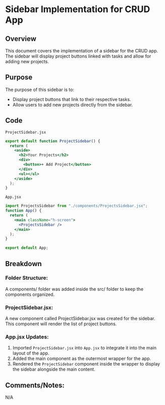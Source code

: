 # Sidebar Implementation for CRUD App

## Overview

This document covers the implementation of a sidebar for the CRUD app. The sidebar will display project buttons linked with tasks and allow for adding new projects.

## Purpose

The purpose of this sidebar is to:

- Display project buttons that link to their respective tasks.
- Allow users to add new projects directly from the sidebar.

## Code

 `ProjectSidebar.jsx` 

```jsx
export default function ProjectSidebar() {
  return (
    <aside>
      <h2>Your Projects</h2>
      <div>
        <button>+ Add Project</button>
      </div>
      <ul></ul>
    </aside>
  );
}
```

 `App.jsx` 

```jsx
import ProjectsSidebar from "./components/ProjectsSidebar.jsx";
function App() {
  return (
    <main className="h-screen">
      <ProjectsSidebar />
    </main>
  );
}

export default App;
```

## Breakdown

### Folder Structure:

A components/ folder was added inside the src/ folder to keep the components organized.

### ProjectSidebar.jsx:

A new component called ProjectSidebar.jsx was created for the sidebar. This component will render the list of project buttons.

### App.jsx Updates:

1. Imported `ProjectSidebar.jsx` into `App.jsx` to integrate it into the main layout of the app.
2. Added the main component as the outermost wrapper for the app.
3. Rendered the `ProjectSidebar` component inside the wrapper to display the sidebar alongside the main content.

## Comments/Notes:

N/A
